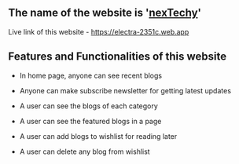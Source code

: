 ## The name of the website is '[nexTechy](https://nextechy-97707.web.app/)'

Live link of this website - https://electra-2351c.web.app

## Features and Functionalities of this website

- In home page, anyone can see recent blogs

- Anyone can make subscribe newsletter for getting latest updates

- A user can see the blogs of each category

- A user can see the featured blogs in a page

- A user can add blogs to wishlist for reading later

- A user can delete any blog from wishlist
